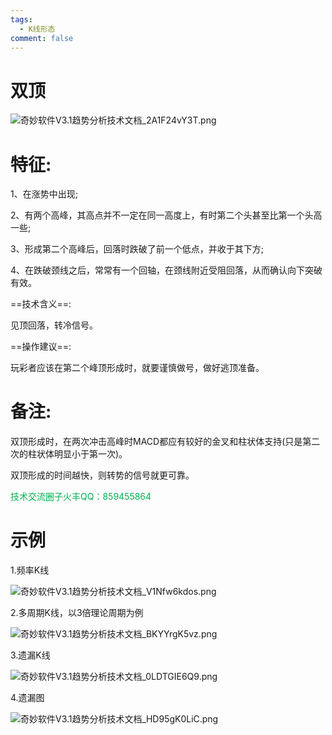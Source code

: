 ```yaml
---
tags:
  - K线形态
comment: false
---
```

# 双顶

![奇妙软件V3.1趋势分析技术文档_2A1F24vY3T.png](https://cloudflare-imgbed-dp1.pages.dev/file/1727376654343_奇妙软件V3.1趋势分析技术文档_2A1F24vY3T.png)

# 特征:

1、在涨势中出现;

2、有两个高峰，其高点并不一定在同一高度上，有时第二个头甚至比第一个头高一些;

3、形成第二个高峰后，回落时跌破了前一个低点，并收于其下方;

4、在跌破颈线之后，常常有一个回轴，在颈线附近受阻回落，从而确认向下突破有效。


==技术含义==:

见顶回落，转冷信号。

==操作建议==:

玩彩者应该在第二个峰顶形成时，就要谨慎做号，做好逃顶准备。


# 备注:

双顶形成时，在两次冲击高峰时MACD都应有较好的金叉和柱状体支持(只是第二次的柱状体明显小于第一次)。

双顶形成的时间越快，则转势的信号就更可靠。

 <font color="#00b050">技术交流圈子火丰QQ：859455864</font>
 
# 示例

1.频率K线

![奇妙软件V3.1趋势分析技术文档_V1Nfw6kdos.png](https://cloudflare-imgbed-dp1.pages.dev/file/1727376747976_奇妙软件V3.1趋势分析技术文档_V1Nfw6kdos.png)

2.多周期K线，以3倍理论周期为例

![奇妙软件V3.1趋势分析技术文档_BKYYrgK5vz.png](https://cloudflare-imgbed-dp1.pages.dev/file/1727376806831_奇妙软件V3.1趋势分析技术文档_BKYYrgK5vz.png)

3.遗漏K线

![奇妙软件V3.1趋势分析技术文档_0LDTGIE6Q9.png](https://cloudflare-imgbed-dp1.pages.dev/file/1727376854146_奇妙软件V3.1趋势分析技术文档_0LDTGIE6Q9.png)

4.遗漏图

![奇妙软件V3.1趋势分析技术文档_HD95gK0LiC.png](https://cloudflare-imgbed-dp1.pages.dev/file/1727376908814_奇妙软件V3.1趋势分析技术文档_HD95gK0LiC.png)









